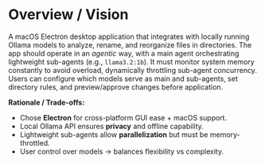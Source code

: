 # Overview / Vision
A macOS Electron desktop application that integrates with locally running Ollama models to analyze, rename, and reorganize files in directories. The app should operate in an *agentic* way, with a main agent orchestrating lightweight sub-agents (e.g., `llama3.2:1b`). It must monitor system memory constantly to avoid overload, dynamically throttling sub-agent concurrency. Users can configure which models serve as main and sub-agents, set directory rules, and preview/approve changes before application.

**Rationale / Trade-offs:**
- Chose **Electron** for cross-platform GUI ease + macOS support.  
- Local Ollama API ensures **privacy** and offline capability.  
- Lightweight sub-agents allow **parallelization** but must be memory-throttled.  
- User control over models → balances flexibility vs complexity.  
